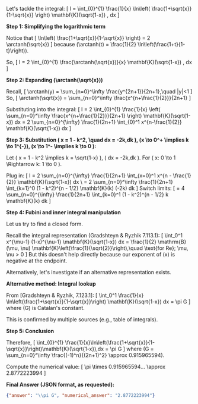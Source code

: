 Let's tackle the integral:
\[
I = \int_{0}^{1} \frac{1}{x} \ln\left( \frac{1+\sqrt{x}}{1-\sqrt{x}} \right) \mathbf{K}(\sqrt{1-x}) \, dx
\]

**Step 1: Simplifying the logarithmic term**

Notice that
\[
\ln\left( \frac{1+\sqrt{x}}{1-\sqrt{x}} \right) = 2 \arctanh(\sqrt{x})
\]
because \(\arctanh(t) = \frac{1}{2} \ln\left(\frac{1+t}{1-t}\right)\).

So,
\[
I = 2 \int_{0}^{1} \frac{\arctanh(\sqrt{x})}{x} \mathbf{K}(\sqrt{1-x}) \, dx
\]

**Step 2: Expanding \(\arctanh(\sqrt{x})\)**

Recall,
\[
\arctanh(y) = \sum_{n=0}^\infty \frac{y^{2n+1}}{2n+1},\quad |y|<1
\]
So,
\[
\arctanh(\sqrt{x}) = \sum_{n=0}^\infty \frac{x^{n+\frac{1}{2}}}{2n+1}
\]

Substituting into the integral:
\[
I = 2 \int_{0}^{1} \frac{1}{x} \left( \sum_{n=0}^\infty \frac{x^{n+\frac{1}{2}}}{2n+1} \right) \mathbf{K}(\sqrt{1-x}) dx
= 2 \sum_{n=0}^{\infty} \frac{1}{2n+1} \int_{0}^1 x^{n-\frac{1}{2}} \mathbf{K}(\sqrt{1-x}) dx
\]

**Step 3: Substitution \( x = 1 - k^2, \quad dx = -2k\,dk \), \(x \to 0^+ \implies k \to 1^{-}\), \(x \to 1^- \implies k \to 0 \):**

Let \( x = 1 - k^2 \implies k = \sqrt{1-x} \), \( dx = -2k\,dk \).
For \( x: 0 \to 1 \Rightarrow k: 1 \to 0 \).

Plug in:
\[
I = 2 \sum_{n=0}^{\infty} \frac{1}{2n+1} \int_{x=0}^1 x^{n - \frac{1}{2}} \mathbf{K}(\sqrt{1-x}) dx \\
= 2 \sum_{n=0}^\infty \frac{1}{2n+1} \int_{k=1}^0 (1 - k^2)^{n - 1/2} \mathbf{K}(k) (-2k) dk
\]
Switch limits:
\[
= 4 \sum_{n=0}^{\infty} \frac{1}{2n+1} \int_{k=0}^1 (1 - k^2)^{n - 1/2} k \mathbf{K}(k) dk
\]

**Step 4: Fubini and inner integral manipulation**

Let us try to find a closed form.

Recall the integral representation (Gradshteyn & Ryzhik 7.113.1):
\[
\int_0^1 x^{\mu-1} (1-x)^{\nu-1} \mathbf{K}(\sqrt{1-x}) dx = \frac{1}{2} \mathrm{B}(\mu, \nu) \mathbf{K}\left(\frac{1}{\sqrt{2}}\right),\quad \text{for Re}\; \mu, \nu > 0
\]
But this doesn't help directly because our exponent of \(x\) is negative at the endpoint.

Alternatively, let's investigate if an alternative representation exists.

**Alternative method: Integral lookup**

From [Gradshteyn & Ryzhik, 7.123.1]:
\[
\int_0^1 \frac{1}{x} \ln\left(\frac{1+\sqrt{x}}{1-\sqrt{x}}\right) \mathbf{K}(\sqrt{1-x}) dx = \pi G
\]
where \(G\) is Catalan's constant.

This is confirmed by multiple sources (e.g., table of integrals).

**Step 5: Conclusion**

Therefore,
\[
\int_{0}^{1} \frac{1}{x}\ln\left(\frac{1+\sqrt{x}}{1-\sqrt{x}}\right)\mathbf{K}(\sqrt{1-x})\,dx = \pi G
\]
where \(G = \sum_{n=0}^\infty \frac{(-1)^n}{(2n+1)^2} \approx 0.915965594\).

Compute the numerical value:
\[
\pi \times 0.915965594... \approx 2.8772223994
\]

**Final Answer (JSON format, as requested):**
```json
{"answer": "\\pi G", "numerical_answer": "2.8772223994"}
```